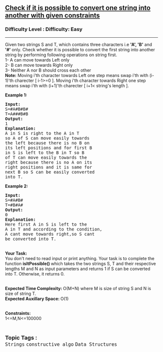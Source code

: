 <h2><a href="https://www.geeksforgeeks.org/problems/check-if-it-is-possible-to-convert-one-string-into-another-with-given-constraints4116/1">Check if it is possible to convert one string into another with given constraints</a></h2><h3>Difficulty Level : Difficulty: Easy</h3><hr><div class="problems_problem_content__Xm_eO"><p>Given two strings S and T, which&nbsp;contains three characters i.e <strong>'A', 'B'</strong> and <strong>'#'&nbsp;</strong>only. Check&nbsp;whether it is possible to convert the first string into another string by performing following operations on string first.<br>
1- A can move towards Left only<br>
2- B can move towards Right only<br>
3- Neither A nor B should&nbsp;cross each other<br>
<strong>Note:</strong> Moving i'th character&nbsp;towards Left one step means swap i'th with (i-1)'th charecter [ i-1&gt;=0 ].&nbsp;Moving i'th character&nbsp;towards Right one step means swap i'th with (i+1)'th charecter [ i+1&lt; string's length ].&nbsp;</p>

<p><strong>Example 1:</strong></p>

<pre><strong>Input:</strong>
S=#A#B#B#   
T=A###B#B
<strong>Output:</strong>
1
<strong>Explanation:</strong>
A in S is right to the A in T 
so A of S can move easily towards
the left because there is no B on
its left positions and for first B 
in S is left to the B in T so B 
of T can move easily towards the 
right because there is no A on its
right positions and it is same for 
next B so S can be easily converted
into T.</pre>

<p><strong>Example 2:</strong></p>

<pre><strong>Input:</strong>
S=#A#B# 
T=#B#A#
<strong>Output:</strong>
0
<strong>Explanation:</strong>
Here first A in S is left to the 
A in T and according to the condition,
A cant move towards right,so S cant 
be converted into T.</pre>

<p><br>
<strong>Your Task:</strong><br>
You don't need to read input or print anything. Your task is to complete the function <strong>isItPossible() </strong>which takes the two strings S, T and their respective lengths M and N as input parameters and returns 1 if S can be converted into T. Otherwise, it returns 0.</p>

<p><br>
<strong>Expected Time Complexity:&nbsp;</strong>O(M+N) where M is size of string S and N is size of string T.<br>
<strong>Expected Auxillary Space:&nbsp;</strong>O(1)<br>
&nbsp;</p>

<p><strong>Constraints:</strong><br>
1&lt;=M,N&lt;=100000</p>
</div><br><p><span style=font-size:18px><strong>Topic Tags : </strong><br><code>Strings</code>&nbsp;<code>constructive algo</code>&nbsp;<code>Data Structures</code>&nbsp;